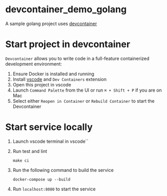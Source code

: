 # devcontainer_demo_golang

A sample golang project uses [devcontainer](https://code.visualstudio.com/docs/devcontainers/containers)


# Start project in devcontainer

`Devcontainer` allows you to write code in a full-feature containerized development environment:

1. Ensure Docker is installed and running
2. Install [vscode](https://code.visualstudio.com/) and `Dev Containers` extension
3. Open this project in vscode
4. Launch `Command Palette` from the UI or run `⌘ + Shift + P` if you are on Mac
5. Select either `Reopen in Container` or `Rebuild Container` to start the Devcontainer


# Start service locally

1. Launch vscode terminal in vscode``

1. Run test and lint

    ```
    make ci
    ```

1. Run the following command to build the service

    ```
    docker-compose up --build
    ```
1. Run `localhost:8080` to start the service

